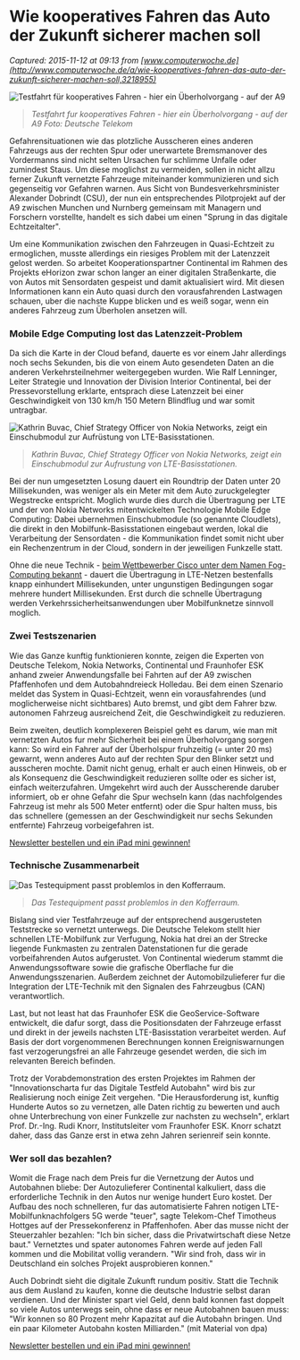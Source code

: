 # Wie kooperatives Fahren das Auto der Zukunft sicherer machen soll

_Captured: 2015-11-12 at 09:13 from [www.computerwoche.de](http://www.computerwoche.de/a/wie-kooperatives-fahren-das-auto-der-zukunft-sicherer-machen-soll,3218955)_

![Testfahrt für kooperatives Fahren - hier ein Überholvorgang - auf der A9](http://images.computerwoche.de/images/computerwoche/bdb/2668998/522x294.jpg)

> _Testfahrt fur kooperatives Fahren - hier ein Überholvorgang - auf der A9 Foto: Deutsche Telekom_

Gefahrensituationen wie das plotzliche Ausscheren eines anderen Fahrzeugs aus der rechten Spur oder unerwartete Bremsmanover des Vordermanns sind nicht selten Ursachen fur schlimme Unfalle oder zumindest Staus. Um diese moglichst zu vermeiden, sollen in nicht allzu ferner Zukunft vernetzte Fahrzeuge miteinander kommunizieren und sich gegenseitig vor Gefahren warnen. Aus Sicht von Bundesverkehrsminister Alexander Dobrindt (CSU), der nun ein entsprechendes Pilotprojekt auf der A9 zwischen Munchen und Nurnberg gemeinsam mit Managern und Forschern vorstellte, handelt es sich dabei um einen "Sprung in das digitale Echtzeitalter".

Um eine Kommunikation zwischen den Fahrzeugen in Quasi-Echtzeit zu ermoglichen, musste allerdings ein riesiges Problem mit der Latenzzeit gelost werden. So arbeitet Kooperationspartner Continental im Rahmen des Projekts eHorizon zwar schon langer an einer digitalen Straßenkarte, die von Autos mit Sensordaten gespeist und damit aktualisiert wird. Mit diesen Informationen kann ein Auto quasi durch den vorausfahrenden Lastwagen schauen, uber die nachste Kuppe blicken und es weiß sogar, wenn ein anderes Fahrzeug zum Überholen ansetzen will.

### Mobile Edge Computing lost das Latenzzeit-Problem

Da sich die Karte in der Cloud befand, dauerte es vor einem Jahr allerdings noch sechs Sekunden, bis die von einem Auto gesendeten Daten an die anderen Verkehrsteilnehmer weitergegeben wurden. Wie Ralf Lenninger, Leiter Strategie und Innovation der Division Interior Continental, bei der Pressevorstellung erklarte, entsprach diese Latenzzeit bei einer Geschwindigkeit von 130 km/h 150 Metern Blindflug und war somit untragbar.

![Kathrin Buvac, Chief Strategy Officer von Nokia Networks, zeigt ein Einschubmodul zur Aufrüstung von LTE-Basisstationen.](http://images.computerwoche.de/images/computerwoche/bdb/2668945/522x294.jpg)

> _Kathrin Buvac, Chief Strategy Officer von Nokia Networks, zeigt ein Einschubmodul zur Aufrustung von LTE-Basisstationen._

Bei der nun umgesetzten Losung dauert ein Roundtrip der Daten unter 20 Millisekunden, was weniger als ein Meter mit dem Auto zuruckgelegter Wegstrecke entspricht. Moglich wurde dies durch die Übertragung per LTE und der von Nokia Networks mitentwickelten Technologie Mobile Edge Computing: Dabei ubernehmen Einschubmodule (so genannte Cloudlets), die direkt in den Mobilfunk-Basisstationen eingebaut werden, lokal die Verarbeitung der Sensordaten - die Kommunikation findet somit nicht uber ein Rechenzentrum in der Cloud, sondern in der jeweiligen Funkzelle statt.

Ohne die neue Technik - [beim Wettbewerber Cisco unter dem Namen Fog-Computing bekannt](http://www.computerwoche.de/a/cisco-will-iot-daten-direkt-im-netz-verarbeiten,3211891) \- dauert die Übertragung in LTE-Netzen bestenfalls knapp einhundert Millisekunden, unter ungunstigen Bedingungen sogar mehrere hundert Millisekunden. Erst durch die schnelle Übertragung werden Verkehrssicherheitsanwendungen uber Mobilfunknetze sinnvoll moglich.

### Zwei Testszenarien 

Wie das Ganze kunftig funktionieren konnte, zeigen die Experten von Deutsche Telekom, Nokia Networks, Continental und Fraunhofer ESK anhand zweier Anwendungsfalle bei Fahrten auf der A9 zwischen Pfaffenhofen und dem Autobahndreieck Holledau. Bei dem einen Szenario meldet das System in Quasi-Echtzeit, wenn ein vorausfahrendes (und moglicherweise nicht sichtbares) Auto bremst, und gibt dem Fahrer bzw. autonomen Fahrzeug ausreichend Zeit, die Geschwindigkeit zu reduzieren.

Beim zweiten, deutlich komplexeren Beispiel geht es darum, wie man mit vernetzten Autos fur mehr Sicherheit bei einem Überholvorgang sorgen kann: So wird ein Fahrer auf der Überholspur fruhzeitig (= unter 20 ms) gewarnt, wenn anderes Auto auf der rechten Spur den Blinker setzt und ausscheren mochte. Damit nicht genug, erhalt er auch einen Hinweis, ob er als Konsequenz die Geschwindigkeit reduzieren sollte oder es sicher ist, einfach weiterzufahren. Umgekehrt wird auch der Ausscherende daruber informiert, ob er ohne Gefahr die Spur wechseln kann (das nachfolgendes Fahrzeug ist mehr als 500 Meter entfernt) oder die Spur halten muss, bis das schnellere (gemessen an der Geschwindigkeit nur sechs Sekunden entfernte) Fahrzeug vorbeigefahren ist.

[Newsletter bestellen und ein iPad mini gewinnen!](http://www.computerwoche.de/p/newsletter,272?newsletter=Netzwerke&v465=newsletter_ipad_AugSept15_Aktion3_CW)

  


### Technische Zusammenarbeit

![Das Testequipment passt problemlos in den Kofferraum.](http://images.computerwoche.de/images/computerwoche/bdb/2668938/522x294.jpg)

> _Das Testequipment passt problemlos in den Kofferraum._

Bislang sind vier Testfahrzeuge auf der entsprechend ausgerusteten Teststrecke so vernetzt unterwegs. Die Deutsche Telekom stellt hier schnellen LTE-Mobilfunk zur Verfugung, Nokia hat drei an der Strecke liegende Funkmasten zu zentralen Datenstationen fur die gerade vorbeifahrenden Autos aufgerustet. Von Continental wiederum stammt die Anwendungssoftware sowie die grafische Oberflache fur die Anwendungsszenarien. Außerdem zeichnet der Automobilzulieferer fur die Integration der LTE-Technik mit den Signalen des Fahrzeugbus (CAN) verantwortlich.

Last, but not least hat das Fraunhofer ESK die GeoService-Software entwickelt, die dafur sorgt, dass die Positionsdaten der Fahrzeuge erfasst und direkt in der jeweils nachsten LTE-Basisstation verarbeitet werden. Auf Basis der dort vorgenommenen Berechnungen konnen Ereigniswarnungen fast verzogerungsfrei an alle Fahrzeuge gesendet werden, die sich im relevanten Bereich befinden.

Trotz der Vorabdemonstration des ersten Projektes im Rahmen der "Innovationscharta fur das Digitale Testfeld Autobahn" wird bis zur Realisierung noch einige Zeit vergehen. "Die Herausforderung ist, kunftig Hunderte Autos so zu vernetzen, alle Daten richtig zu bewerten und auch ohne Unterbrechung von einer Funkzelle zur nachsten zu wechseln", erklart Prof. Dr.-Ing. Rudi Knorr, Institutsleiter vom Fraunhofer ESK. Knorr schatzt daher, dass das Ganze erst in etwa zehn Jahren serienreif sein konnte.

### Wer soll das bezahlen?

Womit die Frage nach dem Preis fur die Vernetzung der Autos und Autobahnen bliebe: Der Autozulieferer Continental kalkuliert, dass die erforderliche Technik in den Autos nur wenige hundert Euro kostet. Der Aufbau des noch schnelleren, fur das automatisierte Fahren notigen LTE-Mobilfunknachfolgers 5G werde "teuer", sagte Telekom-Chef Timotheus Hottges auf der Pressekonferenz in Pfaffenhofen. Aber das musse nicht der Steuerzahler bezahlen: "Ich bin sicher, dass die Privatwirtschaft diese Netze baut." Vernetztes und spater autonomes Fahren werde auf jeden Fall kommen und die Mobilitat vollig verandern. "Wir sind froh, dass wir in Deutschland ein solches Projekt ausprobieren konnen."

Auch Dobrindt sieht die digitale Zukunft rundum positiv. Statt die Technik aus dem Ausland zu kaufen, konne die deutsche Industrie selbst daran verdienen. Und der Minister spart viel Geld, denn bald konnen fast doppelt so viele Autos unterwegs sein, ohne dass er neue Autobahnen bauen muss: "Wir konnen so 80 Prozent mehr Kapazitat auf die Autobahn bringen. Und ein paar Kilometer Autobahn kosten Milliarden." (mit Material von dpa)

[Newsletter bestellen und ein iPad mini gewinnen!](http://www.computerwoche.de/p/newsletter,272?newsletter=Netzwerke&v465=newsletter_ipad_AugSept15_Aktion3_CW)
